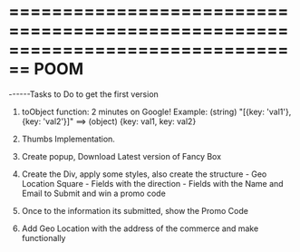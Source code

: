 ================================================================================
                                  POOM
================================================================================

------Tasks to Do to get the first version

1) toObject function: 2 minutes on Google!
    Example: (string) "[{key: 'val1'}, {key: 'val2'}]" ==> (object) {key: val1, key: val2}

2) Thumbs Implementation.

3) Create popup, Download Latest version of Fancy Box

4) Create the Div, apply some styles, also create the structure
        - Geo Location Square
        - Fields with the direction
        - Fields with the Name and Email to Submit and win a promo code

5) Once to the information its submitted, show the Promo Code

6) Add Geo Location with the address of the commerce and make functionally

